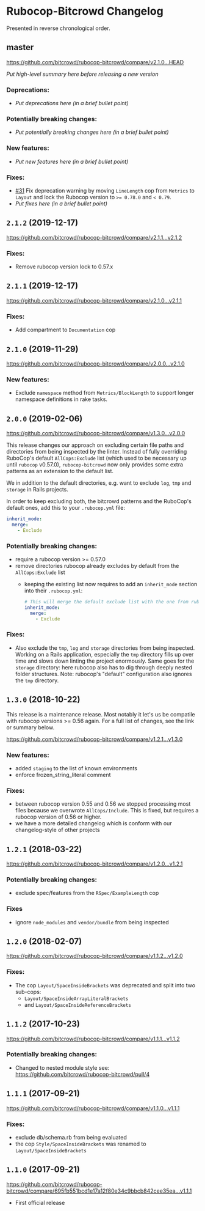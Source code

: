 # Rubocop-Bitcrowd Changelog

Presented in reverse chronological order.

## master

https://github.com/bitcrowd/rubocop-bitcrowd/compare/v2.1.0...HEAD

*Put high-level summary here before releasing a new version*

### Deprecations:

* *Put deprecations here (in a brief bullet point)*

### Potentially breaking changes:

* *Put potentially breaking changes here (in a brief bullet point)*

### New features:

* *Put new features here (in a brief bullet point)*

### Fixes:

* [#31](https://github.com/bitcrowd/rubocop-bitcrowd/pull/31) Fix deprecation warning by moving `LineLength` cop from `Metrics` to `Layout` and lock the Rubocop version to `>= 0.78.0` and `< 0.79`.
* *Put fixes here (in a brief bullet point)*

## `2.1.2` (2019-12-17)

https://github.com/bitcrowd/rubocop-bitcrowd/compare/v2.1.1...v2.1.2

### Fixes:

* Remove rubocop version lock to 0.57.x

## `2.1.1` (2019-12-17)

https://github.com/bitcrowd/rubocop-bitcrowd/compare/v2.1.0...v2.1.1

### Fixes:

* Add compartment to `Documentation` cop

## `2.1.0` (2019-11-29)

https://github.com/bitcrowd/rubocop-bitcrowd/compare/v2.0.0...v2.1.0

### New features:
* Exclude `namespace` method from `Metrics/BlockLength` to support longer namespace definitions in rake tasks.

## `2.0.0` (2019-02-06)

https://github.com/bitcrowd/rubocop-bitcrowd/compare/v1.3.0...v2.0.0

This release changes our approach on excluding certain file paths and directories from being inspected by the linter. Instead of fully overriding RuboCop's default `AllCops:Exclude` list (which used to be necessary up until `rubocop` v0.57.0), `rubocop-bitcrowd` now only provides some extra patterns as an extension to the default list.

We in addition to the default directories, e.g. want to exclude `log`, `tmp` and `storage` in Rails projects.

In order to keep excluding both, the bitcrowd patterns and the RuboCop's default ones, add this to your `.rubocop.yml` file:

```yml
inherit_mode:
  merge:
    - Exclude
```

### Potentially breaking changes:

* require a rubocop version >= 0.57.0
* remove directories rubocop already excludes by default from the `AllCops:Exclude` list
  * keeping the existing list now requires to add an `inherit_mode` section into their `.rubocop.yml`:

    ```yml
    # This will merge the default exclude list with the one from rubocop-bitcrowd
    inherit_mode:
      merge:
        - Exclude
    ```

### Fixes:

* Also exclude the `tmp`, `log` and `storage` directories from being inspected.
  Working on a Rails application, especially the `tmp` directory fills up over time and slows down linting the project enormously. Same goes for the `storage` directory: here rubocop also has to dig through deeply nested folder structures.
  Note: rubocop's "default" configuration also ignores the `tmp` directory.

## `1.3.0` (2018-10-22)

This release is a maintenance release. Most notably it let's us be compatile with rubocop versions >= 0.56 again. For a full list of changes, see the link or summary below.

https://github.com/bitcrowd/rubocop-bitcrowd/compare/v1.2.1...v1.3.0

### New features:

* added `staging` to the list of known environments
* enforce frozen_string_literal comment

### Fixes:

* between rubocop version 0.55 and 0.56 we stopped processing most files because we overwrote `AllCops/Include`.
  This is fixed, but requires a rubocop version of 0.56 or higher.
* we have a more detailed changelog which is conform with our changelog-style of other projects

## `1.2.1` (2018-03-22)

https://github.com/bitcrowd/rubocop-bitcrowd/compare/v1.2.0...v1.2.1

### Potentially breaking changes:

* exclude spec/features from the `RSpec/ExampleLength` cop

### Fixes

* ignore `node_modules` and `vendor/bundle` from being inspected

## `1.2.0` (2018-02-07)

https://github.com/bitcrowd/rubocop-bitcrowd/compare/v1.1.2...v1.2.0

### Fixes:

* The cop `Layout/SpaceInsideBrackets` was deprecated and split into two sub-cops:
  * `Layout/SpaceInsideArrayLiteralBrackets`
  * and `Layout/SpaceInsideReferenceBrackets`

## `1.1.2` (2017-10-23)

https://github.com/bitcrowd/rubocop-bitcrowd/compare/v1.1.1...v1.1.2

### Potentially breaking changes:

* Changed to nested module style see: https://github.com/bitcrowd/rubocop-bitcrowd/pull/4


## `1.1.1` (2017-09-21)

https://github.com/bitcrowd/rubocop-bitcrowd/compare/v1.1.0...v1.1.1

### Fixes:

* exclude db/schema.rb from being evaluated
* the cop `Style/SpaceInsideBrackets` was renamed to `Layout/SpaceInsideBrackets`

## `1.1.0` (2017-09-21)

https://github.com/bitcrowd/rubocop-bitcrowd/compare/695fb551bcd1e17a12f80e34c9bbcb842cee35ea...v1.1.1

* First official release
